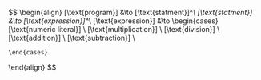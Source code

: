$$
\begin{align}
[\text{program}] &\to [\text{statment}]^*\\
[\text{statment}] &\to [\text{expression}]^*\\
[\text{expression}] &\to
    \begin{cases}    
    [\text{numeric literal}] \\
    [\text{multiplication}] \\
    [\text{division}] \\
    [\text{addition}] \\
    [\text{subtraction}] \\
        
    \end{cases}
\end{align}
$$